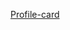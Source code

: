 [Profile-card](https://htmlpreview.github.io/?https://github.com/richard-asto/profile-card/blob/main/index.html)
